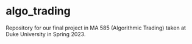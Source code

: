 # algo_trading
Repository for our final project in MA 585 (Algorithmic Trading) taken at Duke University in Spring 2023.
